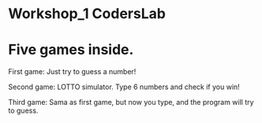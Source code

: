 # Workshop_1 CodersLab

# Five games inside.

First game:
Just try to guess a number!

Second game: 
LOTTO simulator. Type 6 numbers and check if you win!

Third game:
Sama as first game, but now you type, and the program will try to guess.